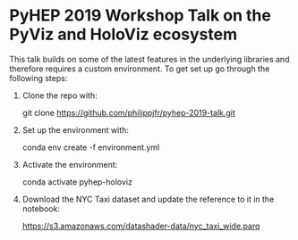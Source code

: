 # PyHEP 2019 Workshop Talk on the PyViz and HoloViz ecosystem

This talk builds on some of the latest features in the underlying
libraries and therefore requires a custom environment. To get set up
go through the following steps:

1. Clone the repo with:

    git clone https://github.com/philippjfr/pyhep-2019-talk.git

2. Set up the environment with:

    conda env create -f environment.yml
	
3. Activate the environment:

    conda activate pyhep-holoviz
	
4. Download the NYC Taxi dataset and update the reference to it in the notebook:

    https://s3.amazonaws.com/datashader-data/nyc_taxi_wide.parq
